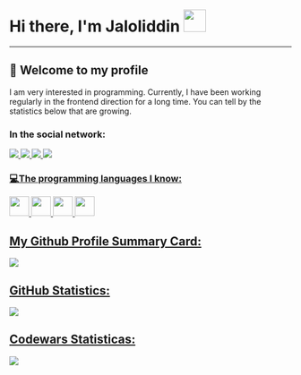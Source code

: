 <h1> Hi there, I'm Jaloliddin <img src="https://camo.githubusercontent.com/927c8a934a3b879b16d3e6984540995ee77a5ddb406f9f4424ca26cc3c6f1577/68747470733a2f2f6d656469612e74656e6f722e636f6d2f795753526d796d6275426b414141414d2f776176696e672d68692e676966" width="40px" > </h1>

<hr>
<h2>📢 Welcome to my profile</h2>
<p>
  I am very interested in programming. Currently, I have been working regularly in the frontend direction for a long time. You can tell by the statistics below that are     growing.
 </p>
 
 <h3>In the social network:</h3>
 <a href="https://www.linkedin.com/feed/"> <img src="https://img.shields.io/badge/LinkedIn-0077B5?style=for-the-badge&logo=linkedin&logoColor=white" </a>
 <a href="https://github.com/BosimovJaloliddin/"> <img src="https://img.shields.io/badge/GitHub-100000?style=for-the-badge&logo=github&logoColor=white" </a>
 <a href="https://www.instagram.com/jaloliddin_bosimov"> <img src="https://img.shields.io/badge/Instagram-E4405F?style=for-the-badge&logo=instagram&logoColor=white" </a>
 <a href="https://www.codewars.com/dashboard"> <img src="https://img.shields.io/badge/Codewars-B1361E?style=for-the-badge&logo=Codewars&logoColor=white" </a>

<h3>💻The programming languages I know:</h3>
<code><img src="https://img.freepik.com/free-icon/html-5_318-674234.jpg?w=360" width="35px"></code>
<code><img src="https://www.freepnglogos.com/uploads/html5-logo-png/html5-logo-css-logo-png-transparent-svg-vector-bie-supply-9.png" width="35px"></code>
<code><img src="https://w7.pngwing.com/pngs/452/24/png-transparent-js-logo-node-logos-and-brands-icon.png" width="35px"></code>
<code><img src="https://cdn4.iconfinder.com/data/icons/logos-3/600/React.js_logo-512.png" width="35px"></code>

 <div>
   <div display="inline-block">
      <h2> My Github Profile Summary Card:</h2>
      <img src="https://github-profile-summary-cards.vercel.app/api/cards/profile-details?username=BosimovJaloliddin">
   </div>
   <div display="inline-block">
      <h2> GitHub Statistics:</h2>
      <img src="https://github-readme-stats-git-masterrstaa-rickstaa.vercel.app/api?username=BosimovJaloliddin">
   </div>
</div>
   
<h2>Codewars Statisticas:</h2>
<img src="https://github.r2v.ch/codewars?user=JaloliddinQosimov&stroke=%23BB432C">

